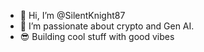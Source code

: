 - 👋 Hi, I’m @SilentKnight87
- 👀 I’m passionate about crypto and Gen AI.
- 😎 Building cool stuff with good vibes
